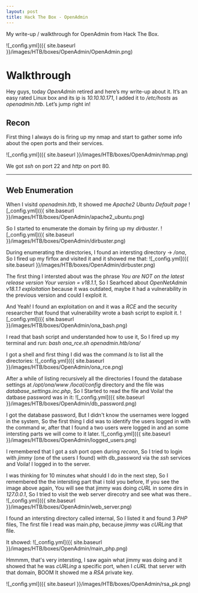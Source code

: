```yaml
---
layout: post
title: Hack The Box - OpenAdmin
---
```

My write-up / walkthrough for OpenAdmin from Hack The Box.

![_config.yml]({{ site.baseurl }}/images/HTB/boxes/OpenAdmin/OpenAdmin.png)

# Walkthrough
Hey guys, today *OpenAdmin* retired and here’s my write-up about it. It’s an easy rated Linux box and its ip is *10.10.10.171*, I added it to */etc/hosts* as *openadmin.htb*. Let’s jump right in!

## Recon
First thing I always do is firing up my nmap and start to gather some info about the open ports and their services.

![_config.yml]({{ site.baseurl }}/images/HTB/boxes/OpenAdmin/nmap.png)

We got *ssh* on port 22 and *http* on port 80.

***
## Web Enumeration

When I visitd *openadmin.htb*, It showed me *Apache2 Ubuntu Default page*
![_config.yml]({{ site.baseurl }}/images/HTB/boxes/OpenAdmin/apache2_ubuntu.png)

So I started to enumerate the domain by firing up my *dirbuster*.
![_config.yml]({{ site.baseurl }}/images/HTB/boxes/OpenAdmin/dirbuster.png)

During enumerating the directories, I found an intersting directory -> */ona*, So I fired up my firfox and visited it and it showed me that:
![_config.yml]({{ site.baseurl }}/images/HTB/boxes/OpenAdmin/dirbuster.png)

The first thing I intersted about was the phrase *You are NOT on the latest release version
Your version    = v18.1.1*, So I Searhced about *OpenNetAdmin v18.1.1 exploitation* because it was outdated, maybe it had a vulnerability in the previous version and could I exploit it.

And Yeah! I found an exploitation on [](https://www.exploit-db.com/exploits/47691) and it was a *RCE* and the security researcher that found that vulnerability wrote a bash script to exploit it.
![_config.yml]({{ site.baseurl }}/images/HTB/boxes/OpenAdmin/ona_bash.png)

I read that bash script and understanded how to use it, So I fired up my terminal and run:
*bash ona_rce.sh openadmin.htb/ona/*

I got a shell and first thing I did was the command *ls* to list all the directories:
![_config.yml]({{ site.baseurl }}/images/HTB/boxes/OpenAdmin/ona_rce.png)

After a while of listing recursively all the directories I found the database settings at */opt/ona/www
/local/config* directory and the file was *database_settings.inc.php*, So I Started to read the file and Voila! the datbase password was in it:
![_config.yml]({{ site.baseurl }}/images/HTB/boxes/OpenAdmin/db_password.png)

I got the database password, But I didn't know the usernames were logged in the system, So the first thing I did was to identify the users logged in with the command *w*, after that I found a two users were logged in and an some intersting parts we will come to it later.
![_config.yml]({{ site.baseurl }}/images/HTB/boxes/OpenAdmin/logged_users.png)

I remembered that I got a *ssh* port open during *reconn*, So I tried to login with *jimmy* (one of the users I found) with db_password via the *ssh* services and Voila! I logged in to the server. 

I was thinking for 10 minutes what should I do in the next step, So I remembered the the intersting part that i told you before, If you see the image above again, You will see that jimmy was doing *cURL* in some dirs in *127.0.0.1*, So I tried to visit the web server direcotry and see what was there..
![_config.yml]({{ site.baseurl }}/images/HTB/boxes/OpenAdmin/web_server.png)

I found an intersting directory called internal, So I listed it and found 3 *PHP* files, The first file I read was main.php, because *jimmy* was *cURLing* that file.

It showed:
![_config.yml]({{ site.baseurl }}/images/HTB/boxes/OpenAdmin/main_php.png)

Hmmmm, that's very intersting, I saw again what jimmy was doing and it showed that he was *cURLing* a specific port, when I *cURL* that server with that domain, BOOM It showed me a *RSA* private key.

![_config.yml]({{ site.baseurl }}/images/HTB/boxes/OpenAdmin/rsa_pk.png)

